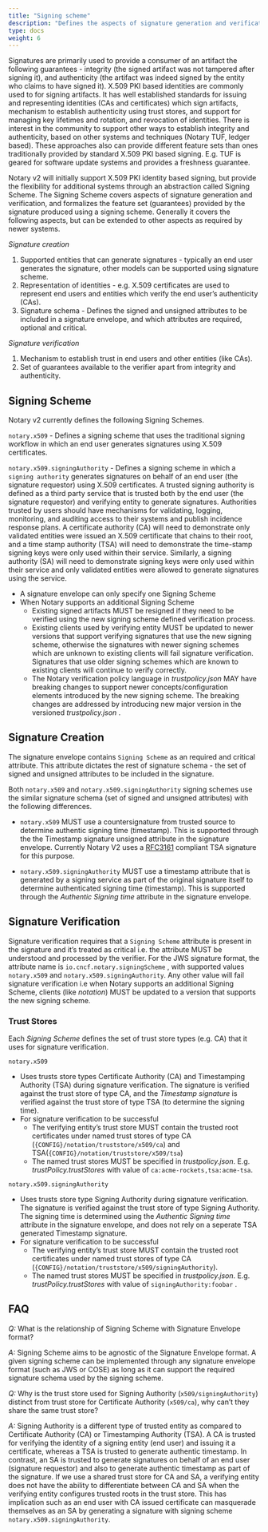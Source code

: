```yaml
---
title: "Signing scheme"
description: "Defines the aspects of signature generation and verification"
type: docs
weight: 6
---
```


Signatures are primarily used to provide a consumer of an artifact the following guarantees - integrity (the signed artifact was not tampered after signing it), and authenticity (the artifact was indeed signed by the entity who claims to have signed it).
X.509 PKI based identities are commonly used to for signing artifacts.
It has well established standards for issuing and representing identities (CAs and certificates) which sign artifacts, mechanism to establish authenticity using trust stores, and support for managing key lifetimes and rotation, and revocation of identities.
There is interest in the community to support other ways to establish integrity and authenticity, based on other systems and techniques (Notary TUF, ledger based).
These approaches also can provide different feature sets than ones traditionally provided by standard X.509 PKI based signing.
E.g. TUF is geared for software update systems and provides a freshness guarantee.

Notary v2 will initially support X.509 PKI identity based signing, but provide the flexibility for additional systems through an abstraction called Signing Scheme.
The Signing Scheme covers aspects of signature generation and verification, and formalizes the feature set (guarantees) provided by the signature produced using a signing scheme.
Generally it covers the following aspects, but can be extended to other aspects as required by newer systems.

*Signature creation*

1. Supported entities that can generate signatures - typically an end user generates the signature, other models can be supported using signature scheme.
1. Representation of identities - e.g. X.509 certificates are used to represent end users and entities which verify the end user’s authenticity (CAs).
1. Signature schema - Defines the signed and unsigned attributes to be included in a signature envelope, and which attributes are required, optional and critical.

*Signature verification*

1. Mechanism to establish trust in end users and other entities (like CAs).
1. Set of guarantees available to the verifier apart from integrity and authenticity.

## Signing Scheme

Notary v2 currently defines the following Signing Schemes.

`notary.x509` - Defines a signing scheme that uses the traditional signing workflow in which an end user generates signatures using X.509 certificates.

`notary.x509.signingAuthority` - Defines a signing scheme in which a `signing authority` generates signatures on behalf of an end user (the signature requestor) using X.509 certificates. 
A trusted signing authority is defined as a third party service that is trusted both by the end user (the signature requestor) and verifying entity to generate signatures.
Authorities trusted by users should have mechanisms for validating, logging, monitoring, and auditing access to their systems and publish incidence response plans. 
A certificate authority (CA) will need to demonstrate only validated entities were issued an X.509 certificate that chains to their root, and a time stamp authority (TSA) will need to demonstrate the time-stamp signing keys were only used within their service.
Similarly, a signing authority (SA) will need to demonstrate signing keys were only used within their service and only validated entities were allowed to generate signatures using the service.

* A signature envelope can only specify one Signing Scheme
* When Notary supports an additional Signing Scheme
  * Existing signed artifacts MUST be resigned if they need to be verified using the new signing scheme defined verification process.
  * Existing clients used by verifying entity MUST be updated to newer versions that support verifying signatures that use the new signing scheme, otherwise the signatures with newer signing schemes which are unknown to existing clients will fail signature verification. Signatures that use older signing schemes which are known to existing clients will continue to verify correctly.
  * The Notary verification policy language in *trustpolicy.json* MAY have breaking changes to support newer concepts/configuration elements introduced by the new signing scheme.
  The breaking changes are addressed by introducing new major version in the versioned *trustpolicy.json* .

## Signature Creation

The signature envelope contains `Signing Scheme` as an required and critical attribute. 
This attribute dictates the rest of signature schema - the set of signed and unsigned attributes to be included in the signature.

Both `notary.x509` and `notary.x509.signingAuthority` signing schemes use the similar signature schema (set of signed and unsigned attributes) with the following differences.

* `notary.x509` MUST use a countersignature from trusted source to determine authentic signing time (timestamp). 
This is supported through the the Timestamp signature unsigned attribute in the signature envelope. Currently Notary V2 uses a [RFC3161][ietf-rfc3161] compliant TSA signature for this purpose.

* `notary.x509.signingAuthority` MUST use a timestamp attribute that is generated by a signing service as part of the original signature itself to determine authenticated signing time (timestamp).
This is supported through the *Authentic Signing time* attribute in the signature envelope.

## Signature Verification

Signature verification requires that a `Signing Scheme` attribute is present in the signature and it’s treated as critical i.e. the attribute MUST be understood and processed by the verifier.
For the JWS signature format, the attribute name is `io.cncf.notary.signingScheme` , with supported values `notary.x509` and `notary.x509.signingAuthority`.
Any other value will fail signature verification i.e when Notary supports an additional Signing Scheme, clients (like *notation*) MUST be updated to a version that supports the new signing scheme.

### Trust Stores

Each *Signing Scheme* defines the set of trust store types (e.g. CA) that it uses for signature verification.

`notary.x509`

* Uses trusts store types Certificate Authority (CA) and Timestamping Authority (TSA) during signature verification.
The signature is verified against the trust store of type CA, and the *Timestamp signature* is verified against the trust store of type TSA (to determine the signing time).
* For signature verification to be successful
  * The verifying entity’s trust store MUST contain the trusted root certificates under named trust stores of type CA (`{CONFIG}/notation/truststore/x509/ca`) and TSA(`{CONFIG}/notation/truststore/x509/tsa`)
  * The named trust stores MUST be specified in *trustpolicy.json*. E.g. *trustPolicy.trustStores* with value of `ca:acme-rockets,tsa:acme-tsa`.

`notary.x509.signingAuthority`

* Uses trusts store type Signing Authority during signature verification.
The signature is verified against the trust store of type Signing Authority.
The signing time is determined using the *Authentic Signing time* attribute in the signature envelope, and does not rely on a seperate TSA generated Timestamp signature.
* For signature verification to be successful
  * The verifying entity’s trust store MUST contain the trusted root certificates under named trust stores of type CA (`{CONFIG}/notation/truststore/x509/signingAuthority`).
  * The named trust stores MUST be specified in *trustpolicy.json*. E.g. *trustPolicy.trustStores* with value of `signingAuthority:foobar` .

## FAQ

*Q:* What is the relationship of Signing Scheme with Signature Envelope format?

*A:* Signing Scheme aims to be agnostic of the Signature Envelope format.
A given signing scheme can be implemented through any signature envelope format (such as JWS or COSE) as long as it can support the required signature schema used by the signing scheme.

*Q:* Why is the trust store used for Signing Authority (`x509/signingAuthority`) distinct from trust store for Certificate Authority (`x509/ca`), why can’t they share the same trust store?

*A:* Signing Authority is a different type of trusted entity as compared to Certificate Authority (CA) or Timestamping Authority (TSA).
A CA is trusted for verifying the identity of a signing entity (end user) and issuing it a certificate, whereas a TSA is trusted to generate authentic timestamp.
In contrast, an SA is trusted to generate signatures on behalf of an end user (signature requestor) and also to generate authentic timestamp as part of the signature.
If we use a shared trust store for CA and SA, a verifying entity does not have the ability to differentiate between CA and SA when the verifying entity configures trusted roots in the trust store.
This has implication such as an end user with CA issued certificate can masquerade themselves as an SA by generating a signature with signing scheme `notary.x509.signingAuthority`.

[ietf-rfc3161]: https://datatracker.ietf.org/doc/html/rfc3161#section-2.4.2
